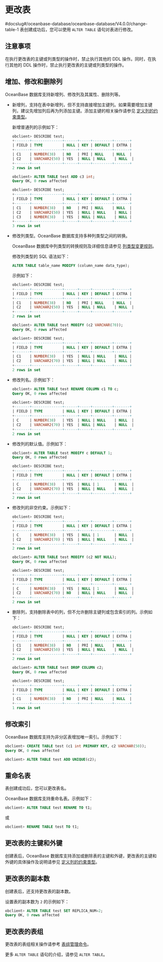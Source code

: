 # 更改表
#docslug#/oceanbase-database/oceanbase-database/V4.0.0/change-table-1
表创建成功后，您可以使用 `ALTER TABLE` 语句对表进行修改。

## 注意事项

在执行更改表的主键或列类型的操作时，禁止执行其他的 DDL 操作。同时，在执行其他的 DDL 操作时，禁止执行更改表的主键或列类型的操作。

## 增加、修改和删除列

OceanBase 数据库支持新增列、修改列及其属性、删除列等。

* 新增列，支持在表中新增列，但不支持直接增加主键列。如果需要增加主键列，建议先增加列后再为列添加主键。添加主键的相关操作请参见 [定义列的约束类型](../1.manage-tables-1/4.define-the-constraint-type-for-a-column-1.md)。

  新增普通列的示例如下：

  ```sql
  obclient> DESCRIBE test;
  +-------+--------------+------+-----+---------+-------+
  | FIELD | TYPE         | NULL | KEY | DEFAULT | EXTRA |
  +-------+--------------+------+-----+---------+-------+
  | C1    | NUMBER(38)   | NO   | PRI | NULL    | NULL  |
  | C2    | VARCHAR2(50) | YES  | NULL | NULL    | NULL  |
  +-------+--------------+------+-----+---------+-------+
  2 rows in set
  
  obclient> ALTER TABLE test ADD c3 int;
  Query OK, 0 rows affected
  
  obclient> DESCRIBE test;
  +-------+--------------+------+-----+---------+-------+
  | FIELD | TYPE         | NULL | KEY | DEFAULT | EXTRA |
  +-------+--------------+------+-----+---------+-------+
  | C1    | NUMBER(38)   | NO   | PRI | NULL    | NULL  |
  | C2    | VARCHAR2(50) | YES  | NULL | NULL    | NULL |
  | C3    | NUMBER(38)   | YES  | NULL | NULL    | NULL |
  +-------+--------------+------+-----+---------+-------+
  3 rows in set
  ```

* 修改列类型。OceanBase 数据库支持多种列类型之间的转换。

  OceanBase 数据库中列类型的转换规则及详细信息请参见 [列类型变更规则](../../../../4.development-guide-refactoring-1/5.sql-syntax/3.common-tenant-oracle-mode/10.ddl-function-1/4.column-type-change-rule.md)。

  修改列类型的 SQL 语法如下：

  ```sql
  ALTER TABLE table_name MODIFY (column_name data_type);
  ```

  示例如下：

  ```sql
  obclient> DESCRIBE test;
  +-------+--------------+------+-----+---------+-------+
  | FIELD | TYPE         | NULL | KEY | DEFAULT | EXTRA |
  +-------+--------------+------+-----+---------+-------+
  | C1    | NUMBER(38)   | NO   | PRI | NULL    | NULL  |
  | C2    | VARCHAR2(50) | YES  | NULL | NULL    | NULL  |
  +-------+--------------+------+-----+---------+-------+
  2 rows in set
  
  obclient> ALTER TABLE test MODIFY (c2 VARCHAR(70));
  Query OK, 0 rows affected
  
  obclient> DESCRIBE test;
  +-------+--------------+------+-----+---------+-------+
  | FIELD | TYPE         | NULL | KEY | DEFAULT | EXTRA |
  +-------+--------------+------+-----+---------+-------+
  | C1    | NUMBER(38)   | YES  | NULL | NULL    | NULL |
  | C2    | VARCHAR2(70) | YES  | NULL | NULL    | NULL |
  +-------+--------------+------+-----+---------+-------+
  2 rows in set
  ```

* 修改列名。示例如下：

  ```sql
  obclient> ALTER TABLE test RENAME COLUMN c1 TO c;
  Query OK, 0 rows affected
  
  obclient> DESCRIBE test;
  +-------+--------------+------+-----+---------+-------+
  | FIELD | TYPE         | NULL | KEY | DEFAULT | EXTRA |
  +-------+--------------+------+-----+---------+-------+
  | C     | NUMBER(38)   | YES  | NULL | NULL    | NULL  |
  | C2    | VARCHAR2(70) | YES  | NULL | NULL    | NULL  |
  +-------+--------------+------+-----+---------+-------+
  2 rows in set
  ```

* 修改列的默认值。示例如下：

  ```sql
  obclient> ALTER TABLE test MODIFY c DEFAULT 1;
  Query OK, 0 rows affected
  
  obclient> DESCRIBE test;
  +-------+--------------+------+-----+---------+-------+
  | FIELD | TYPE         | NULL | KEY | DEFAULT | EXTRA |
  +-------+--------------+------+-----+---------+-------+
  | C     | NUMBER(38)   | YES  | NULL | 1       | NULL  |
  | C2    | VARCHAR2(70) | YES  | NULL | NULL    | NULL  |
  +-------+--------------+------+-----+---------+-------+
  2 rows in set
  ```

* 修改列的非空约束。示例如下：

  ```sql
  obclient> DESCRIBE test;
  +-------+--------------+------+-----+---------+-------+
  | FIELD | TYPE         | NULL | KEY | DEFAULT | EXTRA |
  +-------+--------------+------+-----+---------+-------+
  | C     | NUMBER(38)   | YES  | NULL | 1       | NULL  |
  | C2    | VARCHAR2(70) | YES  | NULL | NULL    | NULL  |
  +-------+--------------+------+-----+---------+-------+
  2 rows in set
  
  obclient> ALTER TABLE test MODIFY (c2 NOT NULL);
  Query OK, 0 rows affected
  
  obclient> DESCRIBE test;
  +-------+--------------+------+-----+---------+-------+
  | FIELD | TYPE         | NULL | KEY | DEFAULT | EXTRA |
  +-------+--------------+------+-----+---------+-------+
  | C     | NUMBER(38)   | YES  | NULL | 1       | NULL  |
  | C2    | VARCHAR2(70) | NO   | NULL | NULL    | NULL  |
  +-------+--------------+------+-----+---------+-------+
  2 rows in set
  ```

* 删除列，支持删除表中的列，但不允许删除主键列或包含索引的列。示例如下：

  ```sql
  obclient> DESCRIBE test;
  +-------+--------------+------+-----+---------+-------+
  | FIELD | TYPE         | NULL | KEY | DEFAULT | EXTRA |
  +-------+--------------+------+-----+---------+-------+
  | C1    | NUMBER(38)   | NO   | PRI | NULL    | NULL  |
  | C2    | VARCHAR2(50) | YES  | NULL | NULL    | NULL  |
  +-------+--------------+------+-----+---------+-------+
  2 rows in set
  
  obclient> ALTER TABLE test DROP COLUMN c2;
  Query OK, 0 rows affected
  
  obclient> DESCRIBE test;
  +-------+--------------+------+-----+---------+-------+
  | FIELD | TYPE         | NULL | KEY | DEFAULT | EXTRA |
  +-------+--------------+------+-----+---------+-------+
  | C1    | NUMBER(38)   | NO   | PRI | NULL    | NULL  |
  +-------+--------------+------+-----+---------+-------+
  1 rows in set
  ```

## 修改索引

OceanBase 数据库支持为非分区表增加唯一索引。示例如下：

```sql
obclient> CREATE TABLE test (c1 int PRIMARY KEY, c2 VARCHAR(50));
Query OK, 0 rows affected

obclient> ALTER TABLE test ADD UNIQUE(c2);
```

## 重命名表

表创建成功后，您可以更改表名。

OceanBase 数据库支持重命名表。示例如下：

```sql
obclient> ALTER TABLE test RENAME TO t1;
```

或

```sql
obclient> RENAME TABLE test TO t1;
```

## 更改表的主键和外键

创建表后，OceanBase 数据库支持添加或删除表的主键和外键，更改表的主键和外键的具体操作及说明请参见 [定义列的约束类型](../1.manage-tables-1/4.define-the-constraint-type-for-a-column-1.md)。

## 更改表的副本数

创建表后，还支持更改表的副本数。

设置表的副本数为 `2` 的示例如下：

```sql
obclient> ALTER TABLE test SET REPLICA_NUM=2;
Query OK, 0 rows affected
```

## 更改表的表组

更改表的表组相关操作请参考 [表组管理命令](../../2.mysql-4/3.manage-a-table-group-2/2.table-group-management-statements-2.md)。

更多 `ALTER TABLE` 语句的介绍，请参见 `ALTER TABLE`。
